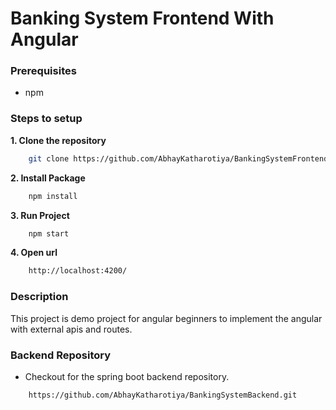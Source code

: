 # Banking System Frontend With Angular

### Prerequisites
- npm

### Steps to setup
**1. Clone the repository**
```bash
    git clone https://github.com/AbhayKatharotiya/BankingSystemFrontend.git
``` 

**2. Install Package**
```bash 
    npm install
```

**3. Run Project**
```bash
    npm start
```

**4. Open url**
```bash
    http://localhost:4200/
```

### Description

This project is demo project for angular beginners to implement the angular with external apis and routes. 

### Backend Repository

- Checkout for the spring boot backend repository.
```link
    https://github.com/AbhayKatharotiya/BankingSystemBackend.git
```
